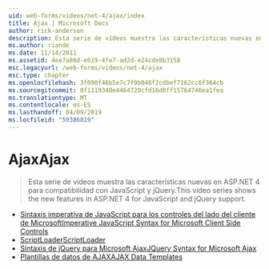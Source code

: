 ```yaml
---
uid: web-forms/videos/net-4/ajax/index
title: Ajax | Microsoft Docs
author: rick-anderson
description: Esta serie de vídeos muestra las características nuevas en ASP.NET 4 para compatibilidad con JavaScript y jQuery.
ms.author: riande
ms.date: 11/14/2011
ms.assetid: 4ee7a86d-e619-4fe7-ad2d-e24cde8b3158
msc.legacyurl: /web-forms/videos/net-4/ajax
msc.type: chapter
ms.openlocfilehash: 3f090f46b5e7c7f9b046f2cdbef7162cc6f364cb
ms.sourcegitcommit: 0f1119340e4464720cfd16d0ff15764746ea1fea
ms.translationtype: MT
ms.contentlocale: es-ES
ms.lasthandoff: 04/09/2019
ms.locfileid: "59386819"
---
```

# <a name="ajax"></a><span data-ttu-id="40b5a-103">Ajax</span><span class="sxs-lookup"><span data-stu-id="40b5a-103">Ajax</span></span>

> <span data-ttu-id="40b5a-104">Esta serie de vídeos muestra las características nuevas en ASP.NET 4 para compatibilidad con JavaScript y jQuery.</span><span class="sxs-lookup"><span data-stu-id="40b5a-104">This video series shows the new features in ASP.NET 4 for JavaScript and jQuery support.</span></span>


- [<span data-ttu-id="40b5a-105">Sintaxis imperativa de JavaScript para los controles del lado del cliente de Microsoft</span><span class="sxs-lookup"><span data-stu-id="40b5a-105">Imperative JavaScript Syntax for Microsoft Client Side Controls</span></span>](aspnet-4-quick-hit-imperative-javascript-syntax-for-microsoft-client-side-controls.md)
- [<span data-ttu-id="40b5a-106">ScriptLoader</span><span class="sxs-lookup"><span data-stu-id="40b5a-106">ScriptLoader</span></span>](aspnet-4-quick-hit-the-scriptloader.md)
- [<span data-ttu-id="40b5a-107">Sintaxis de jQuery para Microsoft Ajax</span><span class="sxs-lookup"><span data-stu-id="40b5a-107">JQuery Syntax for Microsoft Ajax</span></span>](aspnet-4-quick-hit-jquery-syntax-for-microsoft-ajax.md)
- [<span data-ttu-id="40b5a-108">Plantillas de datos de AJAX</span><span class="sxs-lookup"><span data-stu-id="40b5a-108">AJAX Data Templates</span></span>](aspnet-4-quick-hit-ajax-data-templates.md)
